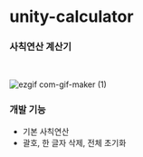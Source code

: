 # unity-calculator

### 사칙연산 계산기

<br />

![ezgif com-gif-maker (1)](https://user-images.githubusercontent.com/87519206/214819128-148bc5fd-f94d-4dad-95d3-b513e9da5acf.gif)

### 개발 기능
- 기본 사칙연산
- 괄호, 한 글자 삭제, 전체 초기화
